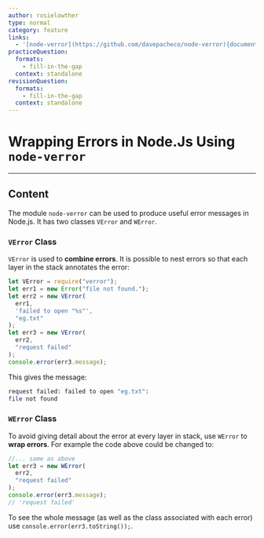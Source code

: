 ```yaml
---
author: rosielowther
type: normal
category: feature
links:
  - '[node-verror](https://github.com/davepacheco/node-verror){documentation}'
practiceQuestion:
  formats:
    - fill-in-the-gap
  context: standalone
revisionQuestion:
  formats:
    - fill-in-the-gap
  context: standalone
---
```


# Wrapping Errors in Node.Js Using `node-verror`


---

## Content

The module `node-verror` can be used to produce useful error messages in Node.js. It has two classes `VError` and `WError`.

### `VError` Class

`VError` is used to **combine errors**. It is possible to nest errors so that each layer in the stack annotates the error:

```javascript
let VError = require("verror");
let err1 = new Error("file not found.");
let err2 = new VError(
  err1,
  'failed to open "%s"',
  "eg.txt"
);
let err3 = new VError(
  err2,
  "request failed"
);
console.error(err3.message);
```

This gives the message:

```bash
request failed: failed to open "eg.txt":
file not found
```

### `WError` Class

To avoid giving detail about the error at every layer in stack, use `WError` to **wrap errors**.  For example the code above could be changed to:

```javascript
//... same as above
let err3 = new WError(
  err2,
  "request failed"
);
console.error(err3.message);
// 'request failed'
```

To see the whole message (as well as the class associated with each error) use `console.error(err3.toString());`.